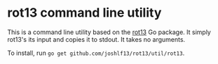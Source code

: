 <!--
Copyright 2014 The Authors. All rights reserved.
Use of this source code is governed by a BSD-style
license that can be found in the LICENSE file.
-->

rot13 command line utility
==========================

This is a command line utility based on the [rot13](https://github.com/joshlf13/rot13) Go package. It simply rot13's its input and copies it to stdout. It takes no arguments.

To install, run `go get github.com/joshlf13/rot13/util/rot13`.
